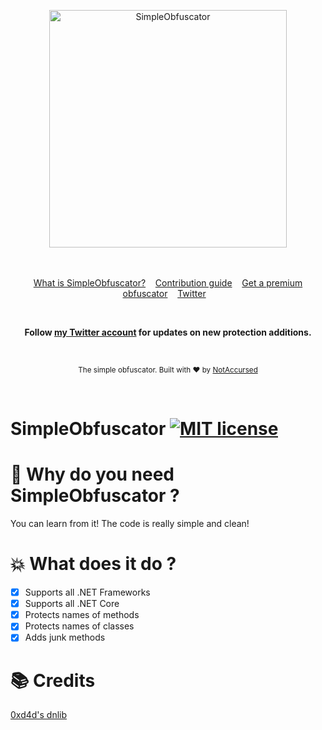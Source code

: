 <p align="center">
    <img width="380" height="380" src="https://i.imgur.com/kDkwJB9.png" alt="SimpleObfuscator">
    <br>
    <br>
    <br>
</p>

<p align="center">
    <a href="https://github.com/NotAccursed/SimpleObfuscator/wiki/Home--Simple-Obfuscator">What is SimpleObfuscator?</a>&nbsp;&nbsp;&nbsp;
    <a href="https://github.com/NotAccursed/SimpleObfuscator/issues">Contribution guide</a>&nbsp;&nbsp;&nbsp;
    <a href="https://cyphor.net">Get a premium obfuscator</a>&nbsp;&nbsp;&nbsp;
    <a href="https://twitter.com/NAccursed">Twitter</a>&nbsp;&nbsp;&nbsp;
</p>

<br>

<p align="center">
    <b>Follow <a href="https://twitter.com/NAccursed">my Twitter account</a> for updates on new protection additions.</b>
</p>

<br>

<p align="center">
  <sub>The simple obfuscator. Built with ❤︎ by <a href="https://twitter.com/NAccursed">NotAccursed</a></sub>
</p>
<br>

# SimpleObfuscator [![MIT license](https://img.shields.io/badge/License-MIT-blue.svg)](https://lbesson.mit-license.org/)


# 📜 Why do you need SimpleObfuscator ?

You can learn from it! The code is really simple and clean!

# 💥 What does it do ?

- [x] Supports all .NET Frameworks
- [x] Supports all .NET Core 
- [x] Protects names of methods
- [x] Protects names of classes
- [x] Adds junk methods

# 📚 Credits 

[0xd4d's dnlib](https://github.com/0xd4d/dnlib/)
